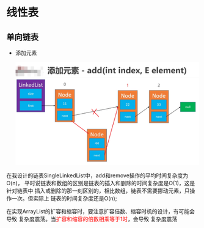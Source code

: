 # 线性表
## 单向链表
<ul>
    <li>添加元素

![](../img/singleLinkedList_add.png)

</ul>
在我设计的链表SingleLinkedList<E>中，add和remove操作的平均时间复杂度为O(n)，
平时说链表和数组的区别是链表的插入和删除的时间复杂度是O(1)，这是针对链表中
插入或删除的那一刻区别的，相比数组，链表不需要挪动元素，只操作一次。但实际上
链表的时间复杂度还是O(n);

在实现ArrayList<E>的扩容和缩容时，要注意扩容倍数、缩容时机的设计，有可能会导致
复杂度震荡。当<font color="red">扩容和缩容的倍数相乘等于1时</font>，会导致
复杂度震荡

